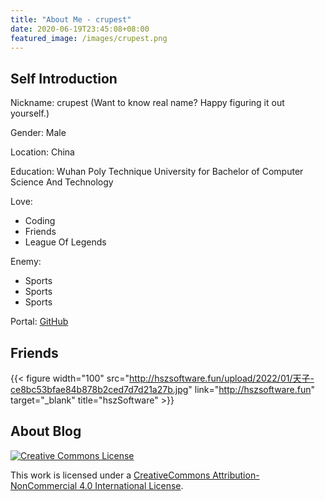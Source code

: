 ```yaml
---
title: "About Me - crupest"
date: 2020-06-19T23:45:08+08:00
featured_image: /images/crupest.png
---
```


## Self Introduction

Nickname: crupest (Want to know real name? Happy figuring it out yourself.)

Gender: Male

Location: China

Education: Wuhan Poly Technique University for Bachelor of Computer Science And Technology

Love:

- Coding
- Friends
- League Of Legends

Enemy:

- Sports
- Sports
- Sports

Portal: [GitHub](https://github.com/crupest)

## Friends

{{< figure width="100" src="http://hszsoftware.fun/upload/2022/01/天子-ce8bc53bfae84b878b2ced7d7d21a27b.jpg" link="http://hszsoftware.fun" target="_blank" title="hszSoftware" >}}

## About Blog

[![Creative Commons License](https://i.creativecommons.org/l/by-nc/4.0/88x31.png)](https://creativecommons.org/licenses/by-nc/4.0/)

This work is licensed under a [CreativeCommons Attribution-NonCommercial 4.0 International License](https://creativecommons.org/licenses/by-nc/4.0/).
